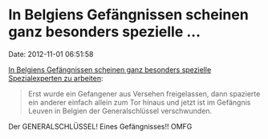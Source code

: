 In Belgiens Gefängnissen scheinen ganz besonders spezielle \...
===============================================================

Date: 2012-11-01 06:51:58

[In Belgiens Gefängnissen scheinen ganz besonders spezielle
Spezialexperten zu
arbeiten](http://www.tagesschau.de/ausland/gefaengnisleuven100.html):

> Erst wurde ein Gefangener aus Versehen freigelassen, dann spazierte
> ein anderer einfach allein zum Tor hinaus und jetzt ist im Gefängnis
> Leuven in Belgien der Generalschlüssel verschwunden.

Der GENERALSCHLÜSSEL! Eines Gefängnisses!! OMFG
